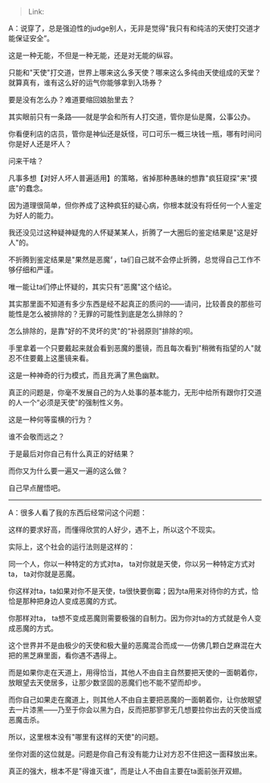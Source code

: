 > Link: 

A：说穿了，总是强迫性的judge别人，无非是觉得"我只有和纯洁的天使打交道才能保证安全”。

这是一种无能，不但是一种无能，还是对无能的纵容。

只能和"天使"打交道，世界上哪来这么多天使？哪来这么多纯由天使组成的天堂？就算真有，谁有这么好的运气你能够拿到入场券？

要是没有怎么办？难道要缩回娘胎里去？

其实眼前只有一条路——就是学会和所有人打交道，管你是仙是魔，公事公办。

你看便利店的店员，管你是神仙还是妖怪，可口可乐一概三块钱一瓶，哪有时间问你是好人还是坏人？

问来干啥？

凡事多想【对好人坏人普遍适用】的策略，省掉那种愚昧的想靠"疯狂窥探"来"摸底"的蠢念。

因为道理很简单，但你养成了这种疯狂的疑心病，你根本就没有将任何一个人鉴定为好人的能力。

我还没见过这种疑神疑鬼的人怀疑某某人，折腾了一大圈后的鉴定结果是"这是好人"的。

不折腾到鉴定结果是"果然是恶魔〞，ta们自己就不会停止折腾，总觉得自己工作不够仔细和严谨。

唯一能让ta们停止怀疑的，其实只有“恶魔"这个结论。

其实那里面不知道有多少东西是经不起真正的质问的——请问，比较善良的那些可能性是怎么被排除的？无罪的可能性到底是怎么排除的？

怎么排除的，是靠"好的不灵坏的灵"的“补弱原则"排除的呗。

手里拿着一个只要戴起来就会看到恶魔的墨镜，而且每次看到"稍微有指望的人"就忍不住要戴上这墨镜来看。

这是一种神奇的行为模式，而且充满了黑色幽默。

真正的问题是，你毫不发展自己的为人处事的基本能力，无形中给所有跟你打交道的人一个“必须是天使"的强制性义务。

这是一种何等蛮横的行为？

谁不会敬而远之？

于是最后对你自己有什么真正的好结果？

而你又为什么要一遍又一遍的这么做？

自己早点醒悟吧。

---

A：很多人看了我的东西后经常问这个问题：

这样的要求好高，而懂得欣赏的人好少，遇不上，所以这个不现实。

实际上，这个社会的运行法则是这样的：

同一个人，你以一种特定的方式对ta， ta对你就是天使，你以另一种特定方式对ta， ta对你就是恶魔。

你这样对ta，ta如果对你不是天使，ta很快要倒霉；因为ta用来对待你的方式，恰恰是那种把身边人变成恶魔的方式。

你那样对ta， ta想不变成恶魔则需要极强的自制力。因为你对ta的方式就是令人变成恶魔的方式。

这个世界并不是由极少的天使和极大量的恶魔混合而成一—仿佛几颗白芝麻混在大把的黑芝麻里面，看你遇不遇得上。

而是如果你走在天道上，用得恰当，其他人不由自主自然要把天使的一面朝着你，放眼望去天使居多，让那少数坚固的恶魔们也不能不望而却步。

而你自己如果走在魔道上，则其他人不由自主要把恶魔的一面朝着你，让你放眼望去一片漆黑——乃至于你会以黑为白，反而把那寥寥无几想要拉你出去的天使当成恶魔击杀。

所以，这里根本没有"哪里有这样的天使"的问题。

坐你对面的这位就是。问题是你自己有没有能力让对方忍不住把这一面释放出来。

真正的强大，根本不是"得谁灭谁”，而是让人不由自主要在ta面前张开双翅。